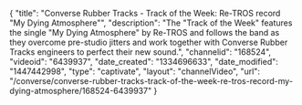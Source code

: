 {
    "title": "Converse Rubber Tracks - Track of the Week: Re-TROS record \"My Dying Atmosphere\"",
    "description": "The \"Track of the Week\" features the single \"My Dying Atmosphere\" by Re-TROS and follows the band as they overcome pre-studio jitters and work together with Converse Rubber Tracks engineers to perfect their new sound.",
    "channelid": "168524",
    "videoid": "6439937",
    "date_created": "1334696633",
    "date_modified": "1447442998",
    "type": "captivate",
    "layout": "channelVideo",
    "url": "\/converse\/converse-rubber-tracks-track-of-the-week-re-tros-record-my-dying-atmosphere\/168524-6439937"
}